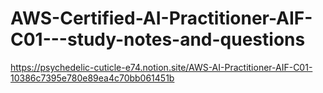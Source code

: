 # AWS-Certified-AI-Practitioner-AIF-C01---study-notes-and-questions

https://psychedelic-cuticle-e74.notion.site/AWS-AI-Practitioner-AIF-C01-10386c7395e780e89ea4c70bb061451b

